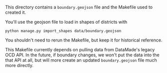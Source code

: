 This directory contains a `boundary.geojson` file and the Makefile
used to created it.

You'll use the geojson file to load in shapes of districts with

`python manage.py import_shapes data/boundary.geojson`


You shouldn't need to rerun the Makefile, but keep it for historical
reference.

This Makefile currently depends on pulling data from DataMade's legacy
OCD API. In the future, if boundary changes, we won't put the data
into the that API at all, but will more create an updated
`boundary.geojson` file much more directly.




